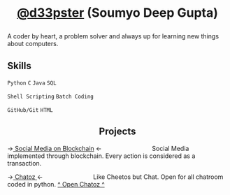 # <p align='center'> [@d33pster](https://d33pster.github.io) (Soumyo Deep Gupta)

A coder by heart, a problem solver and always up for learning new things about computers.

## Skills
`Python`
`C`
`Java`
`SQL`

`Shell Scripting`
`Batch Coding`

`GitHub/Git`
`HTML`

## <center> Projects </center>


-><a href='https://github.com/d33pster/socialmedia-blockchain'>
Social Media on Blockchain</a> <-
`               ` Social Media implemented through blockchain. Every action is considered as a transaction.

-><a href='https://github.com/d33pster/chatoz'> Chatoz </a><-
`               ` Like Cheetos but Chat. Open for all chatroom coded in python. <a href='https://chatoz.onrender.com'> ^ Open Chatoz ^</a>